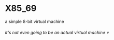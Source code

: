 # X85_69
a simple 8-bit virtual machine
###### it's not even going to be an actual virtual machine 💀